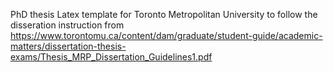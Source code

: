PhD thesis Latex template for Toronto Metropolitan University to follow the disseration instruction from https://www.torontomu.ca/content/dam/graduate/student-guide/academic-matters/dissertation-thesis-exams/Thesis_MRP_Dissertation_Guidelines1.pdf
